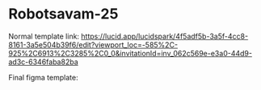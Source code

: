 # Robotsavam-25

Normal template link: https://lucid.app/lucidspark/4f5adf5b-3a5f-4cc8-8161-3a5e504b39f6/edit?viewport_loc=-585%2C-925%2C6913%2C3285%2C0_0&invitationId=inv_062c569e-e3a0-44d9-ad3c-6346faba82ba

Final figma template: 
